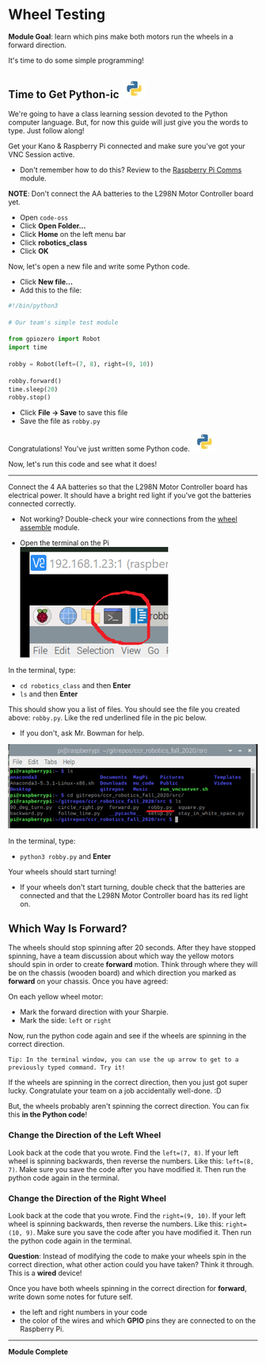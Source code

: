 # Wheel Testing

**Module Goal**: learn which pins make both motors run the wheels in a forward direction.

It's time to do some simple programming!

## Time to Get Python-ic  ![Time to get Python-ic](pics/python_thumbnail_small.jpg)

We're going to have a class learning session devoted to the Python computer language. But, for now this guide will just give you the words to type. Just follow along!

Get your Kano & Raspberry Pi connected and make sure you've got your VNC Session active.
* Don't remember how to do this? Review to the [Raspberry Pi Comms](./rasberry_pi_comms.md) module.

**NOTE**: Don't connect the AA batteries to the L298N Motor Controller board yet.

* Open `code-oss`
* Click **Open Folder...**
* Click **Home** on the left menu bar
* Click **robotics_class**
* Click **OK**

Now, let's open a new file and write some Python code.

* Click **New file...**
* Add this to the file:

```python
#!/bin/python3

# Our team's simple test module

from gpiozero import Robot
import time

robby = Robot(left=(7, 8), right=(9, 10))

robby.forward()
time.sleep(20)
robby.stop()
```

* Click **File -> Save** to save this file
* Save the file as `robby.py`

Congratulations! You've just written some Python code. ![python_thumbnail](pics/python_thumbnail_small.jpg) 

Now, let's run this code and see what it does!

---

Connect the 4 AA batteries so that the L298N Motor Controller board has electrical power. It should have a bright red light if you've got the batteries connected correctly.
* Not working? Double-check your wire connections from the [wheel assemble](wheel_assembly.md) module.

* Open the terminal on the Pi
![rpi_terminal](pics/rpi_terminal_menu_item.png)

In the terminal, type:
* `cd robotics_class` and then **Enter**
* `ls` and then **Enter**

This should show you a list of files. You should see the file you created above: `robby.py`. Like the red underlined file in the pic below.
* If you don't, ask Mr. Bowman for help.

![pi_terminal_view](pics/pi_terminal_ls_view.png)

In the terminal, type:
* `python3 robby.py` and **Enter**

Your wheels should start turning!
* If your wheels don't start turning, double check that the batteries are connected and that the L298N Motor Controller board has its red light on.

## Which Way Is Forward?

The wheels should stop spinning after 20 seconds. After they have stopped spinning, have a team discussion about which way the yellow motors should spin in order to create **forward** motion. Think through where they will be on the chassis (wooden board) and which direction you marked as **forward** on your chassis. Once you have agreed:

On each yellow wheel motor:
* Mark the forward direction with your Sharpie.
* Mark the side: `left` or `right`

Now, run the python code again and see if the wheels are spinning in the correct direction.

```
Tip: In the terminal window, you can use the up arrow to get to a previously typed command. Try it!
```

If the wheels are spinning in the correct direction, then you just got super lucky. Congratulate your team on a job accidentally well-done. :D

But, the wheels probably aren't spinning the correct direction. You can fix this **in the Python code**! 

### Change the Direction of the Left Wheel

Look back at the code that you wrote. Find the `left=(7, 8)`. If your left wheel is spinning backwards, then reverse the numbers. Like this: `left=(8, 7)`. Make sure you save the code after you have modified it. Then run the python code again in the terminal. 

### Change the Direction of the Right Wheel

Look back at the code that you wrote. Find the `right=(9, 10)`. If your left wheel is spinning backwards, then reverse the numbers. Like this: `right=(10, 9)`. Make sure you save the code after you have modified it. Then run the python code again in the terminal.

**Question**: Instead of modifying the code to make your wheels spin in the correct direction, what other action could you have taken? Think it through. This is a **wired** device! 

Once you have both wheels spinning in the correct direction for **forward**, write down some notes for future self. 
* the left and right numbers in your code
* the color of the wires and which **GPIO** pins they are connected to on the Raspberry Pi.

---

**Module Complete**
